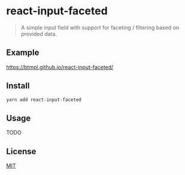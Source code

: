 # react-input-faceted

> A simple input field with support for faceting / filtering based on provided data.

## Example

https://btmpl.github.io/react-input-faceted/

## Install

```bash
yarn add react-input-faceted
```

## Usage

TODO

## License

[MIT](http://vjpr.mit-license.org)